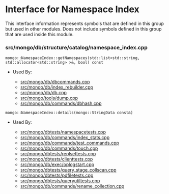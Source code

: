 
# Interface for Namespace Index
This interface information represents symbols that are defined in this group but used in other modules.  Does not include symbols defined in this group that are used inside this module.

### src/mongo/db/structure/catalog/namespace\_index.cpp

<div></div>

    mongo::NamespaceIndex::getNamespaces(std::list<std::string, std::allocator<std::string> >&, bool) const

- Used By:

    - [src/mongo/db/dbcommands.cpp](../../../../query\_and\_operation\_handling/database\_commands)
    - [src/mongo/db/index\_rebuilder.cpp](../../../../query\_and\_operation\_handling/indexing)
    - [src/mongo/db/db.cpp](../../../../process\_management/mongos\_and\_mongod\_mains)
    - [src/mongo/tools/dump.cpp](../../../../tools/tools)
    - [src/mongo/db/commands/dbhash.cpp](../../../../query\_and\_operation\_handling/database\_commands)

<div></div>

    mongo::NamespaceIndex::details(mongo::StringData const&)

- Used By:

    - [src/mongo/dbtests/namespacetests.cpp](../../../../tests/unit\_tests)
    - [src/mongo/db/commands/index\_stats.cpp](../../../../query\_and\_operation\_handling/database\_commands)
    - [src/mongo/db/commands/test\_commands.cpp](../../../../query\_and\_operation\_handling/database\_commands)
    - [src/mongo/db/commands/touch.cpp](../../../../query\_and\_operation\_handling/database\_commands)
    - [src/mongo/dbtests/replsettests.cpp](../../../../tests/unit\_tests)
    - [src/mongo/dbtests/clienttests.cpp](../../../../tests/unit\_tests)
    - [src/mongo/db/exec/oplogstart.cpp](../../../../core\_query\_system/query\_execution)
    - [src/mongo/dbtests/query\_stage\_collscan.cpp](../../../../tests/unit\_tests)
    - [src/mongo/dbtests/pdfiletests.cpp](../../../../tests/unit\_tests)
    - [src/mongo/dbtests/queryutiltests.cpp](../../../../tests/unit\_tests)
    - [src/mongo/db/commands/rename\_collection.cpp](../../../../query\_and\_operation\_handling/database\_commands)
